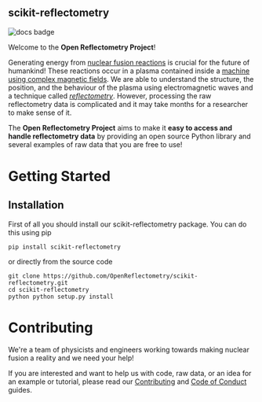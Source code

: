 
scikit-reflectometry
--------------------

![docs badge](https://readthedocs.org/projects/sciki-reflectometry/badge/?version=latest)

Welcome to the **Open Reflectometry Project**!


Generating energy from [nuclear fusion reactions](https://en.wikipedia.org/wiki/Nuclear_fusion) is crucial for the future of humankind!
These reactions occur in a plasma contained inside a [machine using complex magnetic fields](https://en.wikipedia.org/wiki/Magnetic_confinement_fusion).
We are able to understand the structure, the position, and the behaviour of the plasma using electromagnetic waves and a technique called *[reflectometry](https://en.wikipedia.org/wiki/Reflectometry)*.
However, processing the raw reflectometry data is complicated and it may take months for a researcher to make sense of it.

The **Open Reflectometry Project** aims to make it **easy to access and handle reflectometry data** by providing an open source Python library and several examples of raw data that you are free to use!

Getting Started
===============

Installation
----

First of all you should install our scikit-reflectometry package.
You can do this using pip

```
pip install scikit-reflectometry
```

or directly from the source code

```
git clone https://github.com/OpenReflectometry/scikit-reflectometry.git
cd scikit-reflectometry
python python setup.py install
```


Contributing
============

We're a team of physicists and engineers working towards making nuclear fusion a reality and we need your help!

If you are interested and want to help us with code, raw data, or an idea for an example or tutorial, please read our [Contributing](CONTRIBUTING.md) and [Code of Conduct](CODE_OF_CONDUCT.md) guides.



